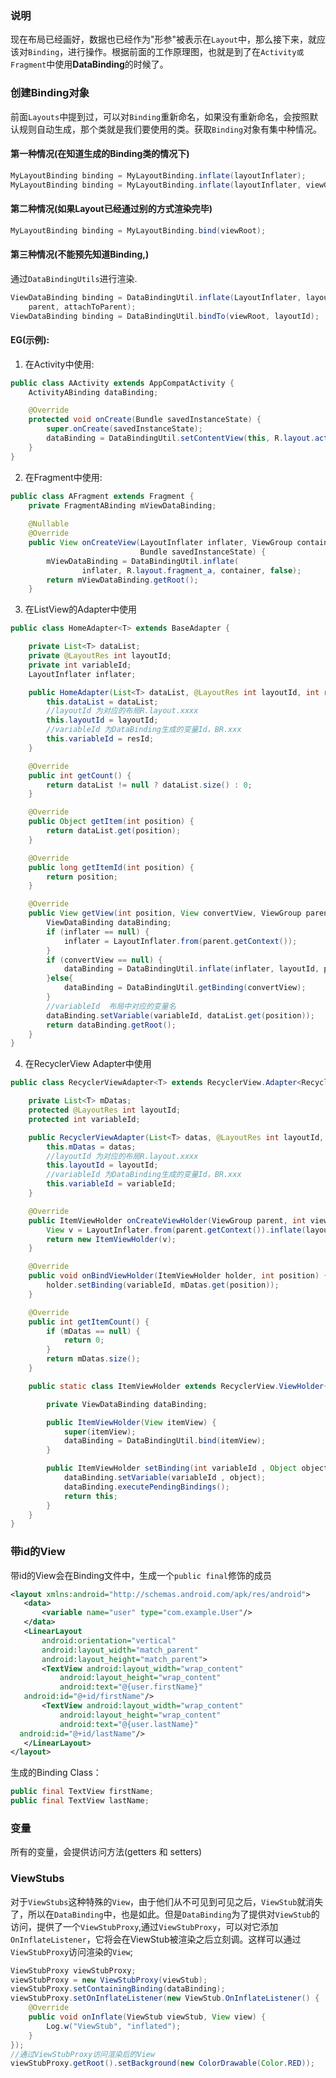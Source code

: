 ### 说明

现在布局已经画好，数据也已经作为"形参"被表示在`Layout`中，那么接下来，就应该对`Binding`，进行操作。根据前面的工作原理图，也就是到了在`Activity或Fragment`中使用**DataBinding**的时候了。

### 创建Binding对象
前面`Layouts`中提到过，可以对`Binding`重新命名，如果没有重新命名，会按照默认规则自动生成，那个类就是我们要使用的类。获取`Binding`对象有集中种情况。

#### 第一种情况(在知道生成的Binding类的情况下)

```java
MyLayoutBinding binding = MyLayoutBinding.inflate(layoutInflater);
MyLayoutBinding binding = MyLayoutBinding.inflate(layoutInflater, viewGroup, false);
```

#### 第二种情况(如果Layout已经通过别的方式渲染完毕)

```java
MyLayoutBinding binding = MyLayoutBinding.bind(viewRoot);
```

#### 第三种情况(不能预先知道Binding,)
通过`DataBindingUtils`进行渲染.

```java
ViewDataBinding binding = DataBindingUtil.inflate(LayoutInflater, layoutId,
    parent, attachToParent);
ViewDataBinding binding = DataBindingUtil.bindTo(viewRoot, layoutId);
```

#### EG(示例):

1. 在Activity中使用:

```java
public class AActivity extends AppCompatActivity {
    ActivityABinding dataBinding;

    @Override
    protected void onCreate(Bundle savedInstanceState) {
        super.onCreate(savedInstanceState);
        dataBinding = DataBindingUtil.setContentView(this, R.layout.activity_a);
    }
}
```

2. 在Fragment中使用:

```java
public class AFragment extends Fragment {
    private FragmentABinding mViewDataBinding;
    
    @Nullable
    @Override
    public View onCreateView(LayoutInflater inflater, ViewGroup container,
                             Bundle savedInstanceState) {
        mViewDataBinding = DataBindingUtil.inflate(
                inflater, R.layout.fragment_a, container, false);
        return mViewDataBinding.getRoot();
    }
```

3. 在ListView的Adapter中使用

```java
public class HomeAdapter<T> extends BaseAdapter {

    private List<T> dataList;
    private @LayoutRes int layoutId;
    private int variableId;
    LayoutInflater inflater;

    public HomeAdapter(List<T> dataList, @LayoutRes int layoutId, int resId) {
        this.dataList = dataList;
        //layoutId 为对应的布局R.layout.xxxx
        this.layoutId = layoutId;
        //variableId 为DataBinding生成的变量Id，BR.xxx
        this.variableId = resId;
    }

    @Override
    public int getCount() {
        return dataList != null ? dataList.size() : 0;
    }

    @Override
    public Object getItem(int position) {
        return dataList.get(position);
    }

    @Override
    public long getItemId(int position) {
        return position;
    }

    @Override
    public View getView(int position, View convertView, ViewGroup parent) {
        ViewDataBinding dataBinding;
        if (inflater == null) {
            inflater = LayoutInflater.from(parent.getContext());
        }
        if (convertView == null) {
            dataBinding = DataBindingUtil.inflate(inflater, layoutId, parent, false);
        }else{
            dataBinding = DataBindingUtil.getBinding(convertView);
        }
        //variableId  布局中对应的变量名
        dataBinding.setVariable(variableId, dataList.get(position));
        return dataBinding.getRoot();
    }
}
```

4. 在RecyclerView Adapter中使用 

```java
public class RecyclerViewAdapter<T> extends RecyclerView.Adapter<RecyclerViewAdapter.ItemViewHolder>{

    private List<T> mDatas;
    protected @LayoutRes int layoutId;
    protected int variableId;

    public RecyclerViewAdapter(List<T> datas, @LayoutRes int layoutId, int variableId) {
        this.mDatas = datas;
        //layoutId 为对应的布局R.layout.xxxx
        this.layoutId = layoutId;
        //variableId 为DataBinding生成的变量Id，BR.xxx
        this.variableId = variableId;
    }

    @Override
    public ItemViewHolder onCreateViewHolder(ViewGroup parent, int viewType) {
        View v = LayoutInflater.from(parent.getContext()).inflate(layoutId, parent, false);
        return new ItemViewHolder(v);
    }

    @Override
    public void onBindViewHolder(ItemViewHolder holder, int position) {
        holder.setBinding(variableId, mDatas.get(position));
    }

    @Override
    public int getItemCount() {
        if (mDatas == null) {
            return 0;
        }
        return mDatas.size();
    }

    public static class ItemViewHolder extends RecyclerView.ViewHolder{

        private ViewDataBinding dataBinding;

        public ItemViewHolder(View itemView) {
            super(itemView);
            dataBinding = DataBindingUtil.bind(itemView);
        }

        public ItemViewHolder setBinding(int variableId , Object object){
            dataBinding.setVariable(variableId , object);
            dataBinding.executePendingBindings();
            return this;
        }
    }
}
```

### 带id的View
带id的View会在Binding文件中，生成一个`public final`修饰的成员

```xml
<layout xmlns:android="http://schemas.android.com/apk/res/android">
   <data>
       <variable name="user" type="com.example.User"/>
   </data>
   <LinearLayout
       android:orientation="vertical"
       android:layout_width="match_parent"
       android:layout_height="match_parent">
       <TextView android:layout_width="wrap_content"
           android:layout_height="wrap_content"
           android:text="@{user.firstName}"
   android:id="@+id/firstName"/>
       <TextView android:layout_width="wrap_content"
           android:layout_height="wrap_content"
           android:text="@{user.lastName}"
  android:id="@+id/lastName"/>
   </LinearLayout>
</layout>
```

生成的Binding Class：  

```java
public final TextView firstName;
public final TextView lastName;
```

### 变量
所有的变量，会提供访问方法(getters 和 setters)

### ViewStubs
对于`ViewStubs`这种特殊的`View`，由于他们从不可见到可见之后，`ViewStub`就消失了，所以在`DataBinding`中，也是如此。但是`DataBinding`为了提供对`ViewStub`的访问，提供了一个`ViewStubProxy`,通过`ViewStubProxy`，可以对它添加`OnInflateListener`，它将会在ViewStub被渲染之后立刻调。这样可以通过`ViewStubProxy`访问渲染的`View`;

```java
ViewStubProxy viewStubProxy;
viewStubProxy = new ViewStubProxy(viewStub);
viewStubProxy.setContainingBinding(dataBinding);
viewStubProxy.setOnInflateListener(new ViewStub.OnInflateListener() {
    @Override
    public void onInflate(ViewStub viewStub, View view) {
        Log.w("ViewStub", "inflated");
    }
});
//通过ViewStubProxy访问渲染后的View
viewStubProxy.getRoot().setBackground(new ColorDrawable(Color.RED));
```

### 

